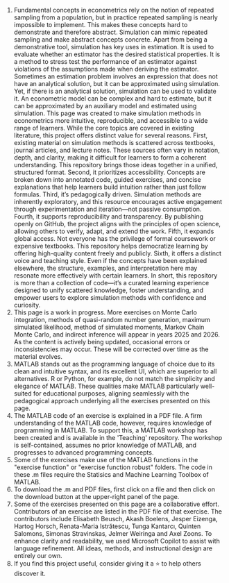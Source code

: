 1. Fundamental concepts in econometrics rely on the notion of repeated sampling from a population, but in practice repeated sampling is nearly impossible to implement. This makes these concepts hard to demonstrate and therefore abstract. Simulation can mimic repeated sampling and make abstract concepts concrete. Apart from being a demonstrative tool, simulation has key uses in estimation. It is used to evaluate whether an estimator has the desired statistical properties. It is a method to stress test the performance of an estimator against violations of the assumptions made when deriving the estimator. Sometimes an estimation problem involves an expression that does not have an analytical solution, but it can be approximated using simulation. Yet, if there is an analytical solution, simulation can be used to validate it. An econometric model can be complex and hard to estimate, but it can be approximated by an auxiliary model and estimated using simulation. This page was created to make simulation methods in econometrics more intuitive, reproducible, and accessible to a wide range of learners. While the core topics are covered in existing literature, this project offers distinct value for several reasons. First, existing material on simulation methods is scattered across textbooks, journal articles, and lecture notes. These sources often vary in notation, depth, and clarity, making it difficult for learners to form a coherent understanding. This repository brings those ideas together in a unified, structured format. Second, it prioritizes accessibility. Concepts are broken down into annotated code, guided exercises, and concise explanations that help learners build intuition rather than just follow formulas. Third, it’s pedagogically driven. Simulation methods are inherently exploratory, and this resource encourages active engagement through experimentation and iteration—not passive consumption. Fourth, it supports reproducibility and transparency. By publishing openly on GitHub, the project aligns with the principles of open science, allowing others to verify, adapt, and extend the work. Fifth, it expands global access. Not everyone has the privilege of formal coursework or expensive textbooks. This repository helps democratize learning by offering high-quality content freely and publicly. Sixth, it offers a distinct voice and teaching style. Even if the concepts have been explained elsewhere, the structure, examples, and interpretation here may resonate more effectively with certain learners. In short, this repository is more than a collection of code—it’s a curated learning experience designed to unify scattered knowledge, foster understanding, and empower users to explore simulation methods with confidence and curiosity.
2. This page is a work in progress. More exercises on Monte Carlo integration, methods of quasi-random number generation, maximum simulated likelihood, method of simulated moments, Markov Chain Monte Carlo, and indirect inference will appear in years 2025 and 2026. As the content is actively being updated, occasional errors or inconsistencies may occur. These will be corrected over time as the material evolves.
3. MATLAB stands out as the programming language of choice due to its clean and intuitive syntax, and its excellent UI, which are superior to all alternatives. R or Python, for example, do not match the simplicity and elegance of MATLAB. These qualities make MATLAB particularly well-suited for educational purposes, aligning seamlessly with the pedagogical approach underlying all the exercises presented on this page.
4. The MATLAB code of an exercise is explained in a PDF file. A firm understanding of the MATLAB code, however, requires knowledge of programming in MATLAB. To support this, a MATLAB workshop has been created and is available in the 'Teaching' repository. The workshop is self-contained, assumes no prior knowledge of MATLAB, and progresses to advanced programming concepts.
5. Some of the exercises make use of the MATLAB functions in the "exercise function" or "exercise function robust" folders. The code in these .m files require the Statisics and Machine Learning Toolbox of MATLAB.
6. To download the .m and PDF files, first click on a file and then click on the download button at the upper-right panel of the page.
7. Some of the exercises presented on this page are a collaborative effort. Contributors of an exercise are listed in the PDF file of that exercise. The contributors include Elisabeth Beusch, Akash Boelens, Jesper Eizenga, Hartog Horsch, Renata-Maria Istrătescu, Tunga Kantarcı, Quinten Salomons, Simonas Stravinskas, Jelmer Weiringa and Axel Zoons. To enhance clarity and readability, we used Microsoft Copilot to assist with language refinement. All ideas, methods, and instructional design are entirely our own.
8. If you find this project useful, consider giving it a ⭐ to help others discover it.
